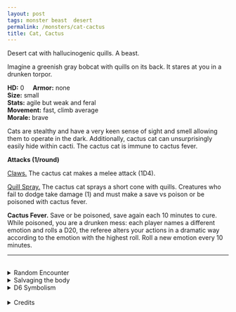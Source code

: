 ```yaml
---
layout: post
tags: monster beast  desert
permalink: /monsters/cat-cactus
title: Cat, Cactus
---
```


Desert cat with hallucinogenic quills. A beast.

Imagine a greenish gray bobcat with quills on its back. It stares at you in a drunken torpor.

**HD:** 0  &nbsp; &nbsp;  **Armor:** none <br>
**Size:** small <br>
**Stats:** agile but weak and feral<br>
**Movement:** fast, climb average <br>
**Morale:** brave <br>

Cats are stealthy and have a very keen sense of sight and smell allowing them to operate in the dark. Additionally, cactus cat can unsurprisingly easily hide within cacti. The cactus cat is immune to cactus fever.

**Attacks (1/round)**

<ins>Claws.</ins> The cactus cat makes a melee attack (1D4).

<ins>Quill Spray.</ins> The cactus cat sprays a short cone with quills. Creatures who fail to dodge take damage (1) and must make a save vs poison or be poisoned with cactus fever.

<span class="alchemy"> **Cactus Fever.** Save or be poisoned, save again each 10 minutes to cure. While poisoned, you are a drunken mess: each player names a different emotion and rolls a D20, the referee alters your actions in a dramatic way according to the emotion with the highest roll. Roll a new emotion every 10 minutes.</span>
<br>

---

<br> 

<details markdown="1">
<summary>Random Encounter</summary>

1. **Monster:** 1 cactus cat.
1. **Lair:**  A thicket of slashed cacti, with a strong smell of fermented sap. 1/2 chance there are 2D6 kittens. <br>	&nbsp; OR <br>	**Omen:** A cat's drunken meow, very close.
1. **Spoor:**  A small beast, dead, partially eaten and covered in quills.
1. **Tracks:** Bobcat tracks.
1. **Trace:** A local, extremely drunk and extremely lost.
1. **Trace:** Dried out quill.
</details>

<details markdown="1">
<summary>Salvaging the body</summary>

If the quills are prevented from drying, you can collect the cactus fever venom in it.
</details>

<details markdown="1">
<summary>D6 Symbolism</summary>

In local cultures this beast is a symbol of ...

1. Sun
1. Gardeners
1. Dreams
1. Drunks
1. Witches
1. Sacred 
</details>

<br>

<details markdown="1">
<summary>Credits</summary>
The cactus cat is an cryptid from the South-Western United-State. In the myth, it gets drunk and violent on fermented cactus sap. [Richard J. Leblanc Jr](http://savevsdragon.blogspot.com/)’s adaptation in the [Creature Compendium](https://www.drivethrurpg.com/product/147588/CC1-Creature-Compendium) gives it hallucinogenic quills. I say why not both? The drunken confusion mechanic is something my table would enjoy a lot. — SaltyGoo
</details>


